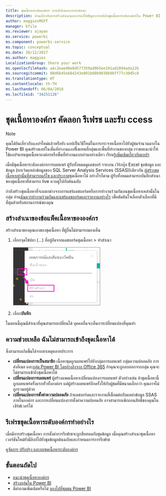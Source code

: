 ```yaml
---
title: ชุดเนื้อหาระดับองค์กร การเข้าถึงและการทำสำเนา
description: อ่านเกี่ยวกับการสร้างสำเนาและการแก้ไขปัญหาการเข้าถึงชุดเนื้อหาระดับองค์กรใน Power BI
author: maggiesMSFT
manager: kfile
ms.reviewer: ajayan
ms.service: powerbi
ms.component: powerbi-service
ms.topic: conceptual
ms.date: 10/12/2017
ms.author: maggies
LocalizationGroup: Share your work
ms.openlocfilehash: a4c2eaed0e8d577359ad9b5ee191ad2894ada12b
ms.sourcegitcommit: 80d6b45eb84243e801b60b9038b9bff77c30d5c8
ms.translationtype: HT
ms.contentlocale: th-TH
ms.lasthandoff: 06/04/2018
ms.locfileid: "34251126"
---
```

# <a name="organizational-content-packs-copy-refresh-and-get-access"></a>ชุดเนื้อหาองค์กร คัดลอก รีเฟรช และรับ ccess
> [!NOTE]
> คุณได้ยินเกี่ยวกับ*แอปฯ*ใหม่แล้วหรือยัง แอปเป็นวิธีใหม่ในการกระจายเนื้อหาไปยังผู้ชมจำนวนมากใน Power BI คุณสร้างแอปใน*พื้นที่ทำงานแอป*ซึ่งแทนที่กลุ่มและพื้นที่ทำงานของกลุ่ม เราขอแนะนำให้ใช้แอปฯแทนชุดเนื้อหาองค์กรหรือพื้นที่ทำงานแบบอ่านอย่างเดียว เรียนรู้[เพิ่มเติมเกี่ยวกับแอปฯ](service-install-use-apps.md)
> 
> 

เมื่อมีชุดเนื้อหาระดับองค์กรการเผยแพร่ ผู้รับทั้งหมดดูแดชบอร์ รายงาน เวิร์กบุ๊ก Excel ชุดข้อมูล และข้อมูล (ยกเว้นแหล่งข้อมูลของ SQL Server Analysis Services (SSAS))เดียวกัน  [ผู้สร้างชุดเนื้อหาเท่านั้นที่สามารถแก้ไข และประกาศ](service-organizational-content-pack-manage-update-delete.md)ชุดเนื้อหาได้  อย่างไรก็ตาม ผู้รับทั้งหมดสามารถบันทึกสำเนาของชุดเนื้อหาที่สามารถ live ควบคู่ไปกับต้นฉบับ

กำลังสร้างชุดเนื้อหาที่จะแตกต่างจากการแชร์แดชบอร์ดหรือการทำงานร่วมกันบนชุดเนื้อหาเหล่านั้นในกลุ่ม อ่าน[ฉันควรทำงานร่วมกันและแชร์แดชบอร์ดและรายงานอย่างไร](service-how-to-collaborate-distribute-dashboards-reports.md) เพื่อตัดสินใจเลือกตัวเลือกที่ดีที่สุดสำหรับสถานการณ์ของคุณ

## <a name="create-a-copy-of-an-organizational-content-pack"></a>สร้างสำเนาของข้อแพ็คเนื้อหาขององค์กร
สร้างสำเนาของคุณเองของชุดเนื้อหา ที่ผู้อื่นไม่สามารถมองเห็น

1. เลือกจุดไข่ปลา (...) ที่อยู่ถัดจากแดชบอร์ดชุดเนื้อหา > ทำสำเนา
   
    ![](media/service-organizational-content-pack-copy-refresh-access/power-bi-create-copy-organizational-content-pack.png)
2. เลือก**บันทึก**  

ในตอนนี้คุณมีสำเนาที่คุณสามารถเปลี่ยนได้ บุคคลอื่นจะเห็นการเปลี่ยนแปลงที่คุณทำ

## <a name="help--i-can-no-longer-access-the-content-pack"></a>ความช่วยเหลือ  ฉันไม่สามารถเข้าถึงชุดเนื้อหาได้
ซึ่งสามารถเกิดขึ้นได้จากสาเหตุหลายประการ

* **เปลี่ยนแปลงการเป็นสมาชิก** เนื้อหาชุดถูกเผยแพร่ไปยังกลุ่มการเผยแพร่ กลุ่มความปลอดภัย การส่งอีเมล และ[กลุ่ม Power BI โดยอ้างอิงจาก Office 365](https://support.office.com/article/Create-a-group-in-Office-365-7124dc4c-1de9-40d4-b096-e8add19209e9)  ถ้าคุณจะถูกลบออกจากกลุ่ม คุณจะไม่สามารถเข้าถึงชุดเนื้อหาได้
* **เปลี่ยนแปลงการเผยแพร่** ผู้สร้างแพคเนื้อหาเปลี่ยนแปลงการเผยแพร่ ตัวอย่างเช่น ถ้าชุดเนื้อหานี้ถูกเผยแพร่ครั้งแรกทั่วทั้งองค์กร แต่ผู้สร้างเผยแพร่อีกครั้งให้กับผู้ชมที่มีขนาดเล็กกว่า คุณอาจไม่ถูกรวมอยู่ด้วย
* **เปลี่ยนแปลงการตั้งค่าความปลอดภัย** ถ้าแดชบอร์ดและรายงานที่เชื่อมต่อกับแหล่งข้อมูล SSAS ภายในองค์กร และการเปลี่ยนแปลงการตั้งค่าความปลอดภัย อาจสามารถเพิกถอนสิทธิ์ของคุณในเซิร์ฟเวอร์ได้

## <a name="how-are-organizational-content-packs-refreshed"></a>รีเฟรชชุดเนื้อหาระดับองค์กรทำอย่างไร
เมื่อมีการสร้างชุดเนื้อหา การตั้งค่าการรีเฟรชจะถูกสืบทอดกับชุดข้อมูล  เมื่อคุณสร้างสำเนาชุดเนื้อหา เวอร์ชันใหม่ยังมีลิงก์ไปยังชุดข้อมูลต้นฉบับและกำหนดการการรีเฟรช 

ดู[จัดการ ปรับปรุง และลบชุดเนื้อหาระดับองค์กร](service-organizational-content-pack-manage-update-delete.md)

## <a name="next-steps"></a>ขั้นตอนถัดไป
* [แนะนำชุดเนื้อหาองค์กร](service-organizational-content-pack-introduction.md)
* [สร้างกลุ่มใน Power BI](service-create-distribute-apps.md)
* มีคำถามเพิ่มเติมหรือไม่ [ลองไปที่ชุมชน Power BI](http://community.powerbi.com/)

